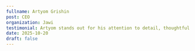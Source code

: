 ```yaml
---
fullname: Artyom Grishin
post: CEO
organization: Jawi
testimonial: Artyom stands out for his attention to detail, thoughtful UX/UI approach, and his drive to make the product not just “functional,” but truly user-friendly.
date: 2025-10-20
draft: false
---
```

